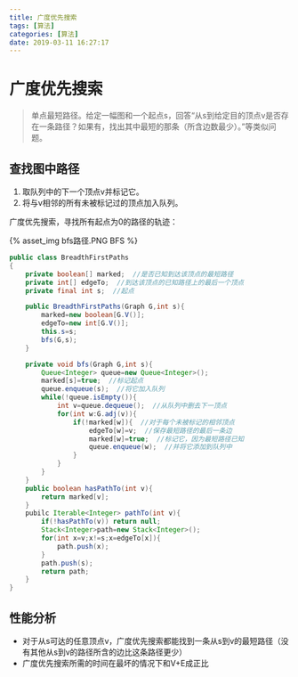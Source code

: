 ```yaml
---
title: 广度优先搜索
tags: [算法]
categories: [算法]
date: 2019-03-11 16:27:17
---
```



# 广度优先搜索

> 单点最短路径。给定一幅图和一个起点s，回答“从s到给定目的顶点v是否存在一条路径？如果有，找出其中最短的那条（所含边数最少）。”等类似问题。

## 查找图中路径

1. 取队列中的下一个顶点v并标记它。
2. 将与v相邻的所有未被标记过的顶点加入队列。

广度优先搜索，寻找所有起点为0的路径的轨迹：

{% asset_img  bfs路径.PNG  BFS %}

```java
public class BreadthFirstPaths
{
    private boolean[] marked;  //是否已知到达该顶点的最短路径
    private int[] edgeTo;  //到达该顶点的已知路径上的最后一个顶点
    private final int s;  //起点

    public BreadthFirstPaths(Graph G,int s){
        marked=new boolean[G.V()];
        edgeTo=new int[G.V()];
        this.s=s;
        bfs(G,s);
    }

    private void bfs(Graph G,int s){
        Queue<Integer> queue=new Queue<Integer>();
        marked[s]=true;  //标记起点
        queue.enqueue(s);  //将它加入队列
        while(!queue.isEmpty()){
            int v=queue.dequeue();  //从队列中删去下一顶点
            for(int w:G.adj(v)){
                if(!marked[w]){  //对于每个未被标记的相邻顶点
                    edgeTo[w]=v;  //保存最短路径的最后一条边
                    marked[w]=true;  //标记它，因为最短路径已知
                    queue.enqueue(w);  //并将它添加到队列中
                }
            }
        }
    }
    public boolean hasPathTo(int v){
        return marked[v];
    }
    pubilc Iterable<Integer> pathTo(int v){
        if(!hasPathTo(v)) return null;
        Stack<Integer>path=new Stack<Integer>();
        for(int x=v;x!=s;x=edgeTo[x]){
            path.push(x);
        }
        path.push(s);
        return path;
    }
}
```

## 性能分析

* 对于从s可达的任意顶点v，广度优先搜索都能找到一条从s到v的最短路径（没有其他从s到v的路径所含的边比这条路径更少）
* 广度优先搜索所需的时间在最坏的情况下和V+E成正比